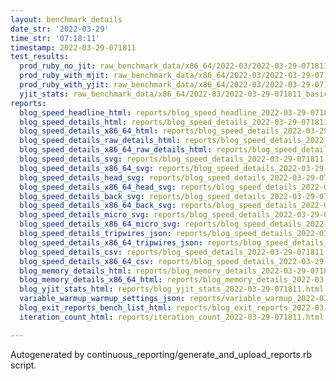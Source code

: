 ```yaml
---
layout: benchmark_details
date_str: '2022-03-29'
time_str: '07:18:11'
timestamp: 2022-03-29-071811
test_results:
  prod_ruby_no_jit: raw_benchmark_data/x86_64/2022-03/2022-03-29-071811_basic_benchmark_prod_ruby_no_jit.json
  prod_ruby_with_mjit: raw_benchmark_data/x86_64/2022-03/2022-03-29-071811_basic_benchmark_prod_ruby_with_mjit.json
  prod_ruby_with_yjit: raw_benchmark_data/x86_64/2022-03/2022-03-29-071811_basic_benchmark_prod_ruby_with_yjit.json
  yjit_stats: raw_benchmark_data/x86_64/2022-03/2022-03-29-071811_basic_benchmark_yjit_stats.json
reports:
  blog_speed_headline_html: reports/blog_speed_headline_2022-03-29-071811.html
  blog_speed_details_html: reports/blog_speed_details_2022-03-29-071811.html
  blog_speed_details_x86_64_html: reports/blog_speed_details_2022-03-29-071811.x86_64.html
  blog_speed_details_raw_details_html: reports/blog_speed_details_2022-03-29-071811.raw_details.html
  blog_speed_details_x86_64_raw_details_html: reports/blog_speed_details_2022-03-29-071811.x86_64.raw_details.html
  blog_speed_details_svg: reports/blog_speed_details_2022-03-29-071811.svg
  blog_speed_details_x86_64_svg: reports/blog_speed_details_2022-03-29-071811.x86_64.svg
  blog_speed_details_head_svg: reports/blog_speed_details_2022-03-29-071811.head.svg
  blog_speed_details_x86_64_head_svg: reports/blog_speed_details_2022-03-29-071811.x86_64.head.svg
  blog_speed_details_back_svg: reports/blog_speed_details_2022-03-29-071811.back.svg
  blog_speed_details_x86_64_back_svg: reports/blog_speed_details_2022-03-29-071811.x86_64.back.svg
  blog_speed_details_micro_svg: reports/blog_speed_details_2022-03-29-071811.micro.svg
  blog_speed_details_x86_64_micro_svg: reports/blog_speed_details_2022-03-29-071811.x86_64.micro.svg
  blog_speed_details_tripwires_json: reports/blog_speed_details_2022-03-29-071811.tripwires.json
  blog_speed_details_x86_64_tripwires_json: reports/blog_speed_details_2022-03-29-071811.x86_64.tripwires.json
  blog_speed_details_csv: reports/blog_speed_details_2022-03-29-071811.csv
  blog_speed_details_x86_64_csv: reports/blog_speed_details_2022-03-29-071811.x86_64.csv
  blog_memory_details_html: reports/blog_memory_details_2022-03-29-071811.html
  blog_memory_details_x86_64_html: reports/blog_memory_details_2022-03-29-071811.x86_64.html
  blog_yjit_stats_html: reports/blog_yjit_stats_2022-03-29-071811.html
  variable_warmup_warmup_settings_json: reports/variable_warmup_2022-03-29-071811.warmup_settings.json
  blog_exit_reports_bench_list_html: reports/blog_exit_reports_2022-03-29-071811.bench_list.html
  iteration_count_html: reports/iteration_count_2022-03-29-071811.html

---
```

Autogenerated by continuous_reporting/generate_and_upload_reports.rb script.
